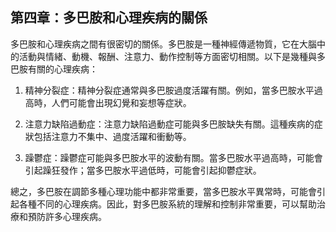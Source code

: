 ## 第四章：多巴胺和心理疾病的關係

多巴胺和心理疾病之間有很密切的關係。多巴胺是一種神經傳遞物質，它在大腦中的活動與情緒、動機、報酬、注意力、動作控制等方面密切相關。以下是幾種與多巴胺有關的心理疾病：

1. 精神分裂症：精神分裂症通常與多巴胺過度活躍有關。例如，當多巴胺水平過高時，人們可能會出現幻覺和妄想等症狀。

2. 注意力缺陷過動症：注意力缺陷過動症可能與多巴胺缺失有關。這種疾病的症狀包括注意力不集中、過度活躍和衝動等。

3. 躁鬱症：躁鬱症可能與多巴胺水平的波動有關。當多巴胺水平過高時，可能會引起躁狂發作；當多巴胺水平過低時，可能會引起抑鬱症狀。

總之，多巴胺在調節多種心理功能中都非常重要，當多巴胺水平異常時，可能會引起各種不同的心理疾病。因此，對多巴胺系統的理解和控制非常重要，可以幫助治療和預防許多心理疾病。